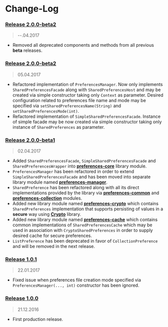 Change-Log
===============

### [Release 2.0.0-beta2](https://github.com/universum-studios/android_preferences/releases/tag/2.0.0) ###
> --.04.2017

- Removed all deprecated components and methods from all previous **beta** releases.

### [Release 2.0.0-beta2](https://github.com/universum-studios/android_preferences/releases/tag/2.0.0-beta2) ###
> 05.04.2017

- Refactored implementation of `PreferencesManager`. Now only implements `SharedPreferencesFacade`
  along with `SharedPreferencesHost` and may be created via simple constructor taking only `Context`
  as parameter. Desired configuration related to preferences file name and mode may be specified via
  `setSharedPreferencesName(String)` and `setSharedPreferencesMode(int)`.
- Refactored implementation of `SimpleSharedPreferencesFacade`. Instance of simple facade may be now
  created via simple constructor taking only instance of `SharedPreferences` as parameter.

### [Release 2.0.0-beta1](https://github.com/universum-studios/android_preferences/releases/tag/2.0.0-beta1) ###
> 02.04.2017

- Added `SharedPreferencesFacade`, `SimpleSharedPreferencesFacade` and `SharedPreferencesWrapper`
  into **[preferences-core](https://github.com/universum-studios/android_preferences/MODULES.md)**
  library module.
- `PreferencesManager` has been refactored in order to extend `SimpleSharedPreferencesFacade` and has
  been moved into separate library module named **[preferences-manager](https://github.com/universum-studios/android_preferences/MODULES.md)**.
- `SharedPreference` has been refactored along with all its direct implementations provided by the
  library via **[preferences-common](https://github.com/universum-studios/android_preferences/MODULES.md)**
  and **[preferences-collection](https://github.com/universum-studios/android_preferences/MODULES.md)**
  modules.
- Added new library module named **[preferences-crypto](https://github.com/universum-studios/android_preferences/MODULES.md)**
  which contains `SharedPreferences` implementation that supports persisting of values in a **secure**
  way using **[Crypto](https://github.com/universum-studios/android_crypto)** library.
- Added new library module named **[preferences-cache](https://github.com/universum-studios/android_preferences/MODULES.md)**
  which contains common implementations of `SharedPreferencesCache` which may be used in association
  with `CryptoSharedPreferences` in order to supply desired cache for secure preferences.
- `ListPreference` has been deprecated in favor of `CollectionPreference` and will be removed in
  the next release.

### [Release 1.0.1](https://github.com/universum-studios/android_preferences/releases/tag/1.0.1) ###
> 22.01.2017

- Fixed issue when preferences file creation mode specified via `PreferencesManager(..., int)`
  constructor has been ignored.

### [Release 1.0.0](https://github.com/universum-studios/android_preferences/releases/tag/1.0.0) ###
> 21.12.2016

- First production release.